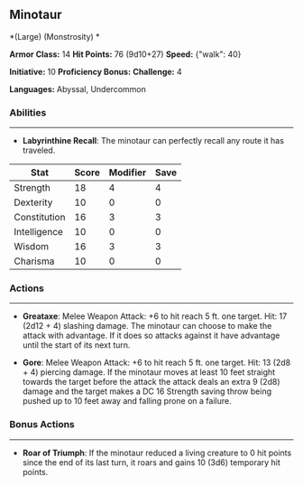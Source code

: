 ## Minotaur
*(Large) (Monstrosity) *

**Armor Class:** 14
**Hit Points:** 76 (9d10+27)
**Speed:** {"walk": 40}

**Initiative:** 10
**Proficiency Bonus:**
**Challenge:** 4

**Languages:** Abyssal, Undercommon

### Abilities
 --- 
- **Labyrinthine Recall**: The minotaur can perfectly recall any route it has traveled.



| Stat | Score | Modifier | Save |
| ---- | ---- | ---- | ---- |
| Strength | 18 | 4 | 4 |
| Dexterity | 10 | 0 | 0 |
| Constitution | 16 | 3 | 3 |
| Intelligence | 10 | 0 | 0 |
| Wisdom | 16 | 3 | 3 |
| Charisma | 10 | 0 | 0 |

### Actions
 --- 
- **Greataxe**: Melee Weapon Attack: +6 to hit  reach 5 ft.  one target. Hit: 17 (2d12 + 4) slashing damage. The minotaur can choose to make the attack with advantage. If it does so  attacks against it have advantage until the start of its next turn.

- **Gore**: Melee Weapon Attack: +6 to hit  reach 5 ft.  one target. Hit: 13 (2d8 + 4) piercing damage. If the minotaur moves at least 10 feet straight towards the target before the attack  the attack deals an extra 9 (2d8) damage  and the target makes a DC 16 Strength saving throw  being pushed up to 10 feet away and falling prone on a failure.

### Bonus Actions
 --- 
- **Roar of Triumph**: If the minotaur reduced a living creature to 0 hit points since the end of its last turn, it roars and gains 10 (3d6) temporary hit points.

